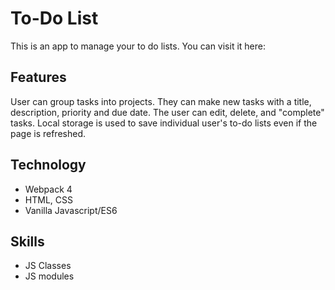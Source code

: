 # To-Do List

This is an app to manage your to do lists. You can visit it here: 

## Features
User can group tasks into projects. They can make new tasks with a title, description, priority and due date. The user can edit, delete, and "complete" tasks.
Local storage is used to save individual user's to-do lists even if the page is refreshed.

## Technology
- Webpack 4
- HTML, CSS
- Vanilla Javascript/ES6

## Skills
- JS Classes
- JS modules
